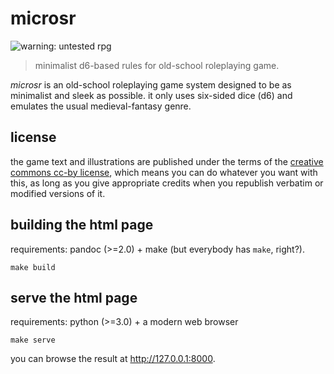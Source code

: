 # microsr

![warning: untested rpg](https://img.shields.io/badge/rpg-untested-red.svg)

> minimalist d6-based rules for old-school roleplaying game.

*microsr* is an old-school roleplaying game system designed to be as minimalist and sleek as possible. it only uses six-sided dice (d6) and emulates the usual medieval-fantasy genre.

## license

the game text and illustrations are published under the terms of the [creative commons cc-by license](https://creativecommons.org/licenses/by/4.0/), which means you can do whatever you want with this, as long as you give appropriate credits when you republish verbatim or modified versions of it.

## building the html page

requirements: pandoc (>=2.0) + make (but everybody has `make`, right?).

    make build

## serve the html page

requirements: python (>=3.0) + a modern web browser

    make serve

you can browse the result at <http://127.0.0.1:8000>.
